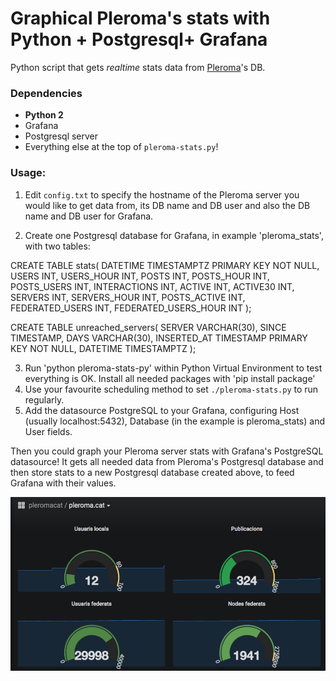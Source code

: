 Graphical Pleroma's stats with Python + Postgresql+ Grafana
===========================================================

Python script that gets *realtime* stats data from [Pleroma](https://pleroma.social)'s DB.

### Dependencies

-   **Python 2**
-   Grafana
-   Postgresql server 
-   Everything else at the top of `pleroma-stats.py`!

### Usage:

1. Edit `config.txt` to specify the hostname of the Pleroma server you would like to get data from, its DB 
   name and DB user and also the DB name and DB user for Grafana.

2. Create one Postgresql database for Grafana, in example 'pleroma_stats', with two tables:

CREATE TABLE stats(
DATETIME TIMESTAMPTZ PRIMARY KEY NOT NULL,
USERS INT,
USERS_HOUR INT,
POSTS INT,
POSTS_HOUR INT, POSTS_USERS INT,
INTERACTIONS INT,
ACTIVE INT, ACTIVE30 INT,
SERVERS INT, SERVERS_HOUR INT,
POSTS_ACTIVE INT,
FEDERATED_USERS INT, FEDERATED_USERS_HOUR INT
);

CREATE TABLE unreached_servers(
SERVER VARCHAR(30),
SINCE TIMESTAMP,
DAYS VARCHAR(30),
INSERTED_AT TIMESTAMP PRIMARY KEY NOT NULL,
DATETIME TIMESTAMPTZ
);

3. Run 'python pleroma-stats-py' within Python Virtual Environment to test everything is OK. Install all needed packages with 'pip install package'
4. Use your favourite scheduling method to set `./pleroma-stats.py` to run regularly.
5. Add the datasource PostgreSQL to your Grafana, configuring Host (usually localhost:5432), Database (in the example is pleroma_stats) and User fields. 

Then you could graph your Pleroma server stats with Grafana's PostgreSQL datasource!
It gets all needed data from Pleroma's Postgresql database and then store stats to a new Postgresql database created above, to feed Grafana with their values.

![Grafana showing Pleroma stats](Pleromastats.png)

